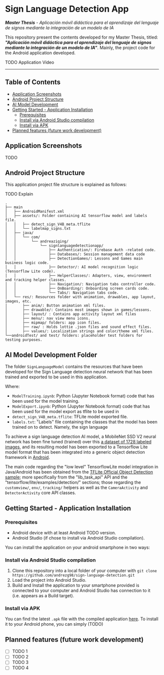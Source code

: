 # Sign Language Detection App

***Master Thesis** - Aplicación móvil didáctica para el aprendizaje del lenguaje de signos mediante la integración de un modelo de IA*

This repository present the contents developed for my Master Thesis, titled: ***"Aplicación móvil didáctica para el aprendizaje del lenguaje de signos mediante la integración de un modelo de IA"***. Mainly, the project code for the Android application developed.

TODO Application Video 
***

## Table of Contents

  * [Application Screenshots](#application-screenshots)
  * [Android Project Structure](#android-project-structure)
  * [AI Model Development](#ai-model-development)
  * [Getting Started - Application Installation](#application-screenshots)
    * [Prerequisites](#application-screenshots)
    * [Install via Android Studio compilation](#application-screenshots)
    * [Install via APK](#application-screenshots)
  * [Planned features (future work development)](#application-screenshots)


## Application Screenshots

TODO

## Android Project Structure

This application project file structure is explained as follows:

TODO Explain
```
.
├── main
│   ├── AndroidManifest.xml
│   ├── assets/: Folder containing AI tensorflow model and labels file.
│   │   ├── detect_sign_V4B_meta.tflite
│   │   └── labelmap_signs.txt
│   ├── java/
│   │   └── com/
│   │       └── andreaziqing/
│   │           └── signlanguagedetectionapp/
│   │               ├── Authentication/: Firebase Auth -related code.
│   │               ├── Databases/: Session management data code
│   │               ├── DetectionGames/: Lessons and Games main business logic code.
│   │               ├── Detector/: AI model recognition logic (Tensorflow Lite code).
│   │               ├── HelperClasses/: Adapters, view, environment and tracking helper classes.
│   │               ├── Navigation/: Navigation tabs controller code.
│   │               ├── OnBoarding/: Onboarding screen cards code.
│   │               └── Tabs/: Navigation tabs code.
│   └── res/: Resources folder with animation, drawables, app layout, images, etc.
│       ├── anim/: Button animation xml files.
│       ├── drawable/: Contains most images shown in games/lessons.
│       ├── layout/ : Contains app activity layout xml files
│       ├── menu/: nav view menu icons.
│       ├── mipmap/ folders: app icon files. 
│       ├── raw/ : Holds lottie .json files and sound effect files.
│       ├── values/: Localization strings and color/theme xml files.
└──androidTest/ and test/ folders: placeholder test folders for testing purposes.

```

## AI Model Development Folder

The folder `SignLanguageModel` contains the resources that have been developed for the Sign Language detection neural network that has been trained and exported to be used in this application.

Where:
 - `ModelTraining.ipynb`: Python (Jupyter Notebook format) code that has been used for the model training.
 - `ModelExport.ipynb`: Python (Jupyter Notebook format) code that has been used for the model export as tflite to be used in 
 - `detect_sign_V4B_meta.tflite`: TFLite model exported file.
 - `labels.txt`: "Labels" file containing the classes that the model has been trained on to detect. Namely, the sign language 

To achieve a sign language detection AI model, a MobileNet SSD V2 neural network has been fine tuned (trained) over this [a dataset of 1728 labeled images](https://public.roboflow.com/object-detection/american-sign-language-letters/1), and its resulting model has been exported to a Tensorflow Lite model format that has been integrated into a generic object detection framework in [Android](https://github.com/tensorflow/examples/tree/3c3806673635b702d5ce936f6f2235b84a937777/lite/examples/object_detection/android).

The main code regarding the "low level" TensorflowLite model integration in Java/Android has been obtained from the [TFLite Official Object Detection sample](https://github.com/tensorflow/examples/tree/3c3806673635b702d5ce936f6f2235b84a937777/lite/examples/object_detection/android); more specifically from the "lib_task_api" API and the "tensorflow/lite/examples/detection/" sections; those regarding the `customview/`,  `env/`,  `tracking/` helpers as well as the `CameraActivity` and `DetectorActivity` core API classes.

## Getting Started - Application Installation

### Prerequisites
- Android device with at least Android TODO version.
- Android Studio (if chose to install via Android Studio compilation).

You can install the application on your android smartphone in two ways:

### Install via Android Studio compilation

1. Clone this repository into a local folder of your computer with `git clone https://github.com/andrezg98/sign-language-detection.git`
2. Load the project into Android Studio.
3. Build and Install the application to your smartphone provided is connected to your computer and Android Studio has connection to it (i.e. appears as a Build target).

### Install via APK

You can find the latest `.apk` file with the compiled application [here](). To install it to your Android phone, you can simply (TODO)

## Planned features (future work development)

- [ ] TODO 1
- [ ] TODO 2
- [ ] TODO 3
- [ ] TODO 4